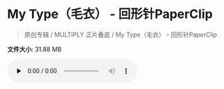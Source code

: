 # My Type（毛衣） - 回形针PaperClip

> 原创专辑 / MULTIPLY 正片叠底 / My Type（毛衣） - 回形针PaperClip

**文件大小**: 31.88 MB

<audio preload="none" controls><source src="https://file.hsyhx.top/archive/原创专辑/MULTIPLY 正片叠底/My Type（毛衣） - 回形针PaperClip.flac" type="audio/mpeg">🤔 您的浏览器不支持此音频格式</audio>
